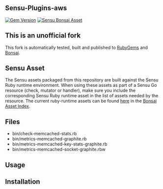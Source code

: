 ## Sensu-Plugins-aws

[![Gem Version](https://badge.fury.io/rb/sensu-plugins-memcached-boutetnico.svg)](https://badge.fury.io/rb/sensu-plugins-memcached-boutetnico.svg)
[![Sensu Bonsai Asset](https://img.shields.io/badge/Bonsai-Download%20Me-brightgreen.svg?colorB=89C967&logo=sensu)](https://bonsai.sensu.io/assets/boutetnico/sensu-plugins-memcached)

## This is an unofficial fork

This fork is automatically tested, built and published to [RubyGems](https://rubygems.org/gems/sensu-plugins-memcached-boutetnico/) and [Bonsai](https://bonsai.sensu.io/assets/boutetnico/sensu-plugins-memcached).

## Sensu Asset

The Sensu assets packaged from this repository are built against the Sensu Ruby runtime environment. When using these assets as part of a Sensu Go resource (check, mutator or handler), make sure you include the corresponding Sensu Ruby runtime asset in the list of assets needed by the resource. The current ruby-runtime assets can be found [here](https://bonsai.sensu.io/assets/sensu/sensu-ruby-runtime) in the [Bonsai Asset Index](bonsai.sensu.io).

## Files

 * bin/check-memcached-stats.rb
 * bin/metrics-memcached-graphite.rb
 * bin/metrics-memcached-key-stats-graphite.rb
 * bin/metrics-memcached-socket-graphite.rbw

## Usage

## Installation
